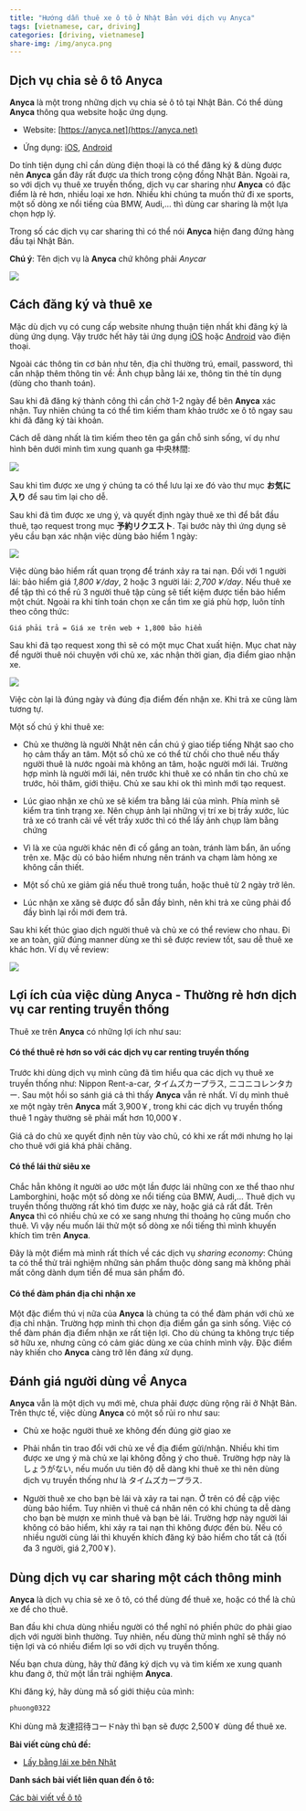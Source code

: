 ```yaml
---
title: "Hướng dẫn thuê xe ô tô ở Nhật Bản với dịch vụ Anyca"
tags: [vietnamese, car, driving]
categories: [driving, vietnamese]
share-img: /img/anyca.png
---
```


## Dịch vụ chia sẻ ô tô Anyca

**Anyca** là một trong những dịch vụ chia sẻ ô tô tại Nhật Bản. Có thể dùng **Anyca** thông qua website hoặc ứng dụng.

* Website: [https://anyca.net](https://anyca.net)

* Ứng dụng: [iOS](https://itunes.apple.com/jp/app/anyca/id982410763), [Android](https://play.google.com/store/apps/details?id=jp.dena.ride)

Do tính tiện dụng chỉ cần dùng điện thoại là có thể đăng ký & dùng được nên **Anyca** gần đây rất được ưa thích trong cộng đồng Nhật Bản. Ngoài ra, so với dịch vụ thuê xe truyền thống, dịch vụ car sharing như **Anyca** có đặc điểm là rẻ hơn, nhiều loại xe hơn. Nhiều khi chúng ta muốn thử đi xe sports, một số dòng xe nổi tiếng của BMW, Audi,... thì dùng car sharing là một lựa chọn hợp lý.

Trong số các dịch vụ car sharing thì có thể nói **Anyca** hiện đang đứng hàng đầu tại Nhật Bản.

**Chú ý**: Tên dịch vụ là **Anyca** chứ không phải *Anycar*

![](/img/anyca.png)

## Cách đăng ký và thuê xe

Mặc dù dịch vụ có cung cấp website nhưng thuận tiện nhất khi đăng ký là dùng ứng dụng. Vậy trước hết hãy tải ứng dụng [iOS](https://itunes.apple.com/jp/app/anyca/id982410763) hoặc [Android](https://play.google.com/store/apps/details?id=jp.dena.ride) vào điện thoại.

Ngoài các thông tin cơ bản như tên, địa chỉ thường trú, email, password, thì cần nhập thêm thông tin về: Ảnh chụp bằng lái xe, thông tin thẻ tín dụng (dùng cho thanh toán).

Sau khi đã đăng ký thành công thì cần chờ 1-2 ngày để bên **Anyca** xác nhận. Tuy nhiên chúng ta có thể tìm kiếm tham khảo trước xe ô tô ngay sau khi đã đăng ký tài khoản.

Cách dễ dàng nhất là tìm kiếm theo tên ga gần chỗ sinh sống, ví dụ như hình bên dưới mình tìm xung quanh ga 中央林間:

![](/img/anyca_search.png)

Sau khi tìm được xe ưng ý chúng ta có thể lưu lại xe đó vào thư mục **お気に入り** để sau tìm lại cho dễ.

Sau khi đã tìm được xe ưng ý, và quyết định ngày thuê xe thì để bắt đầu thuê, tạo request trong mục **予約リクエスト**. Tại bước này thì ứng dụng sẽ yêu cầu bạn xác nhận việc dùng bảo hiểm 1 ngày:

![](/img/anyca_insurance.png)

Việc dùng bảo hiểm rất quan trọng để tránh xảy ra tai nạn. Đối với 1 người lái: bảo hiểm giá *1,800￥/day*, 2 hoặc 3 người lái: *2,700￥/day*. Nếu thuê xe để tập thì có thể rủ 3 người thuê tập cùng sẽ tiết kiệm được tiền bảo hiểm một chút. Ngoài ra khi tính toán chọn xe cần tìm xe giá phù hợp, luôn tính theo công thức:

`Giá phải trả = Giá xe trên web + 1,800 bảo hiểm`

Sau khi đã tạo request xong thì sẽ có một mục Chat xuất hiện. Mục chat này để người thuê nói chuyện với chủ xe, xác nhận thời gian, địa điểm giao nhận xe.

![](/img/anyca_confirm.png)

Việc còn lại là đúng ngày và đúng địa điểm đến nhận xe. Khi trả xe cũng làm tương tự.

Một số chú ý khi thuê xe:

<script async src="//pagead2.googlesyndication.com/pagead/js/adsbygoogle.js"></script>
<ins class="adsbygoogle"
     style="display:block; text-align:center;"
     data-ad-layout="in-article"
     data-ad-format="fluid"
     data-ad-client="ca-pub-2750437710821247"
     data-ad-slot="8905029259"></ins>
<script>
     (adsbygoogle = window.adsbygoogle || []).push({});
</script>

* Chủ xe thường là người Nhật nên cần chú ý giao tiếp tiếng Nhật sao cho họ cảm thấy an tâm. Một số chủ xe có thể từ chối cho thuê nếu thấy người thuê là nước ngoài mà không an tâm, hoặc người mới lái. Trường hợp mình là người mới lái, nên trước khi thuê xe có nhắn tin cho chủ xe trước, hỏi thăm, giới thiệu. Chủ xe sau khi ok thì mình mới tạo request.

* Lúc giao nhận xe chủ xe sẽ kiểm tra bằng lái của mình. Phía mình sẽ kiểm tra tình trạng xe. Nên chụp ảnh lại những vị trí xe bị trầy xước, lúc trả xe có tranh cãi về vết trầy xước thì có thể lấy ảnh chụp làm bằng chứng

* Vì là xe của người khác nên đi cố gắng an toàn, tránh làm bẩn, ăn uống trên xe. Mặc dù có bảo hiểm nhưng nên tránh va chạm làm hỏng xe không cần thiết.

* Một số chủ xe giảm giá nếu thuê trong tuần, hoặc thuê từ 2 ngày trở lên.

* Lúc nhận xe xăng sẽ được đổ sẵn đầy bình, nên khi trả xe cũng phải đổ đầy bình lại rồi mới đem trả.

Sau khi kết thúc giao dịch người thuê và chủ xe có thể review cho nhau. Đi xe an toàn, giữ đúng manner dùng xe thì sẽ được review tốt, sau dễ thuê xe khác hơn. Ví dụ về review:

![](/img/anyca_review.png)

## Lợi ích của việc dùng Anyca - Thường rẻ hơn dịch vụ car renting truyền thống

Thuê xe trên **Anyca** có những lợi ích như sau:

#### Có thể thuê rẻ hơn so với các dịch vụ car renting truyền thống

Trước khi dùng dịch vụ mình cũng đã tìm hiểu qua các dịch vụ thuê xe truyền thống như: Nippon Rent-a-car, タイムズカープラス, ニコニコレンタカー. Sau một hồi so sánh giá cả thì thấy **Anyca** vẫn rẻ nhất. Ví dụ mình thuê xe một ngày trên **Anyca** mất 3,900￥, trong khi các dịch vụ truyền thống thuê 1 ngày thường sẽ phải mất hơn 10,000￥.

Giá cả do chủ xe quyết định nên tùy vào chủ, có khi xe rất mới nhưng họ lại cho thuê với giá khá phải chăng.

<script async src="//pagead2.googlesyndication.com/pagead/js/adsbygoogle.js"></script>
<ins class="adsbygoogle"
     style="display:block; text-align:center;"
     data-ad-layout="in-article"
     data-ad-format="fluid"
     data-ad-client="ca-pub-2750437710821247"
     data-ad-slot="8905029259"></ins>
<script>
     (adsbygoogle = window.adsbygoogle || []).push({});
</script>

#### Có thể lái thử siêu xe

Chắc hẳn không ít người ao ước một lần được lái những con xe thể thao như Lamborghini, hoặc một số dòng xe nổi tiếng của BMW, Audi,... Thuê dịch vụ truyền thống thường rất khó tìm được xe này, hoặc giá cả rất đắt. Trên **Anyca** thì có nhiều chủ xe có xe sang nhưng thi thoảng họ cũng muốn cho thuê. Vì vậy nếu muốn lái thử  một số dòng xe nổi tiếng thì mình khuyến khích tìm trên **Anyca**.

Đây là một điểm mà mình rất thích về các dịch vụ *sharing economy*: Chúng ta có thể thử trải nghiệm những sản phẩm thuộc dòng sang mà không phải mất công dành dụm tiền để mua sản phẩm đó.

#### Có thể đàm phán địa chỉ nhận xe

Một đặc điểm thú vị nữa của **Anyca** là chúng ta có thể đàm phán với chủ xe địa chỉ nhận. Trường hợp mình thì chọn địa điểm gần ga sinh sống. Việc có thể đàm phán địa điểm nhận xe rất tiện lợi. Cho dù chúng ta không trực tiếp sở hữu xe, nhưng cũng có cảm giác dùng xe của chính mình vậy. Đặc điểm này khiến cho **Anyca** càng trở lên đáng xử dụng.

## Đánh giá người dùng về Anyca

**Anyca** vẫn là một dịch vụ mới mẻ, chưa phải được dùng rộng rãi ở Nhật Bản. Trên thực tế, việc dùng **Anyca** có một số rủi ro như sau:

* Chủ xe hoặc người thuê xe không đến đúng giờ giao xe

* Phải nhắn tin trao đổi với chủ xe về địa điểm gửi/nhận. Nhiều khi tìm được xe ưng ý mà chủ xe lại không đồng ý cho thuê. Trường hợp này là しょうがない, nếu muốn ưu tiên độ dễ dàng khi thuê xe thì nên dùng dịch vụ truyền thống như là タイムズカープラス.

* Người thuê xe cho bạn bè lái và xảy ra tai nạn. Ở trên có đề cập việc dùng bảo hiểm. Tuy nhiên vì thuê cá nhân nên có khi chúng ta dễ dàng cho bạn bè mượn xe mình thuê và bạn bè lái. Trường hợp này người lái không có bảo hiểm, khi xảy ra tai nạn thì không được đền bù. Nếu có nhiều người cùng lái thì khuyến khích đăng ký bảo hiểm cho tất cả (tối đa 3 người, giá 2,700￥).

## Dùng dịch vụ car sharing một cách thông minh

**Anyca** là dịch vụ chia sẻ xe ô tô, có thể dùng để thuê xe, hoặc có thể là chủ xe để cho thuê.

Ban đầu khi chưa dùng nhiều người có thể nghĩ nó phiền phức do phải giao dịch với người bình thường. Tuy nhiên, nếu dùng thử mình nghĩ sẽ thấy nó tiện lợi và có nhiều điểm lợi so với dịch vụ truyền thống.

Nếu bạn chưa dùng, hãy thử đăng ký dịch vụ và tìm kiếm xe xung quanh khu đang ở, thử một lần trải nghiệm **Anyca**.

Khi đăng ký, hãy dùng mã số giới thiệu của mình:

```
phuong0322
```

Khi dùng mã 友達招待コードnày thì bạn sẽ được 2,500￥ dùng để thuê xe.

<script async src="//pagead2.googlesyndication.com/pagead/js/adsbygoogle.js"></script>
<ins class="adsbygoogle"
     style="display:block; text-align:center;"
     data-ad-layout="in-article"
     data-ad-format="fluid"
     data-ad-client="ca-pub-2750437710821247"
     data-ad-slot="8905029259"></ins>
<script>
     (adsbygoogle = window.adsbygoogle || []).push({});
</script>

**Bài viết cùng chủ đề:**

- [Lấy bằng lái xe bên Nhật](https://phuongnq.me/2018-06-08-driving-license-in-japan-part-1/)

**Danh sách bài viết liên quan đến ô tô:**

[Các bài viết về ô tô](https://phuongnq.me/category/driving/)